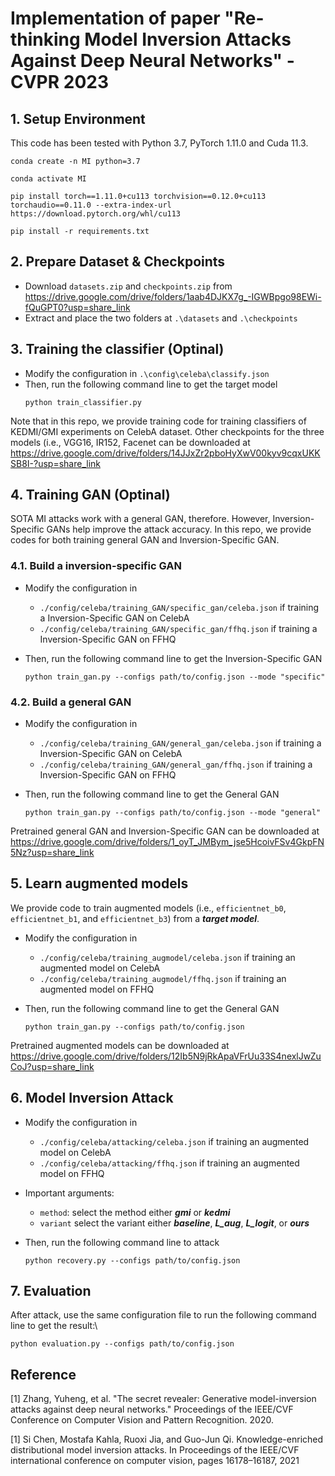 # Implementation of paper "Re-thinking Model Inversion Attacks Against Deep Neural Networks" - CVPR 2023

## 1. Setup Environment
This code has been tested with Python 3.7, PyTorch 1.11.0 and Cuda 11.3. 

```
conda create -n MI python=3.7

conda activate MI

pip install torch==1.11.0+cu113 torchvision==0.12.0+cu113 torchaudio==0.11.0 --extra-index-url https://download.pytorch.org/whl/cu113

pip install -r requirements.txt
```

## 2. Prepare Dataset & Checkpoints

<!-- - CelebA: download and extract the [CelebA](https://www.kaggle.com/datasets/jessicali9530/celeba-dataset?resource=download-directory). Then, place the `img_align_celeba` folder to `.\datasets\celeba`

- FFHQ: download and extract the [FFHQ](https://www.kaggle.com/datasets/greatgamedota/ffhq-face-data-set). Then, place the `thumbnails128x128` folder to `.\datasets\ffhq` -->

* Download `datasets.zip` and `checkpoints.zip` from https://drive.google.com/drive/folders/1aab4DJKX7g_-IGWBpgo98EWi-fQuGPT0?usp=share_link
* Extract and place the two folders at `.\datasets` and `.\checkpoints`
  

## 3. Training the classifier (Optinal)

- Modify the configuration in `.\config\celeba\classify.json`
- Then, run the following command line to get the target model
  ```
  python train_classifier.py
  ```
Note that in this repo, we provide training code for training classifiers of KEDMI/GMI experiments on CelebA dataset. Other checkpoints for the three models (i.e., VGG16, IR152, Facenet can be downloaded at https://drive.google.com/drive/folders/14JJxZr2pboHyXwV00kyv9cqxUKKSB8I-?usp=share_link

## 4. Training GAN (Optinal)

SOTA MI attacks work with a general GAN, therefore. However, Inversion-Specific GANs help improve the attack accuracy. In this repo, we provide codes for both training general GAN and Inversion-Specific GAN.

### 4.1. Build a inversion-specific GAN 
* Modify the configuration in
  * `./config/celeba/training_GAN/specific_gan/celeba.json` if training a Inversion-Specific GAN on CelebA
  * `./config/celeba/training_GAN/specific_gan/ffhq.json` if training a Inversion-Specific GAN on FFHQ
  
* Then, run the following command line to get the Inversion-Specific GAN
    ```
    python train_gan.py --configs path/to/config.json --mode "specific"
    ```

### 4.2. Build a general GAN 
* Modify the configuration in
  * `./config/celeba/training_GAN/general_gan/celeba.json` if training a Inversion-Specific GAN on CelebA
  * `./config/celeba/training_GAN/general_gan/ffhq.json` if training a Inversion-Specific GAN on FFHQ
  
* Then, run the following command line to get the General GAN
    ```
    python train_gan.py --configs path/to/config.json --mode "general"
    ```

Pretrained general GAN and Inversion-Specific GAN can be downloaded at https://drive.google.com/drive/folders/1_oyT_JMBym_jse5HcoivFSv4GkpFN5Nz?usp=share_link


## 5. Learn augmented models
We provide code to train augmented models (i.e., `efficientnet_b0`, `efficientnet_b1`, and `efficientnet_b3`) from a ***target model***.
* Modify the configuration in
  * `./config/celeba/training_augmodel/celeba.json` if training an augmented model on CelebA
  * `./config/celeba/training_augmodel/ffhq.json` if training an augmented model on FFHQ
  
* Then, run the following command line to get the General GAN
    ```
    python train_gan.py --configs path/to/config.json
    ```

Pretrained augmented models can be downloaded at https://drive.google.com/drive/folders/12Ib5N9jRkApaVFrUu33S4nexlJwZuCoJ?usp=share_link


## 6. Model Inversion Attack

* Modify the configuration in
  * `./config/celeba/attacking/celeba.json` if training an augmented model on CelebA
  * `./config/celeba/attacking/ffhq.json` if training an augmented model on FFHQ

* Important arguments:
  * `method`: select the method either ***gmi*** or ***kedmi***
  * `variant` select the variant either ***baseline***, ***L_aug***, ***L_logit***, or ***ours***

* Then, run the following command line to attack
    ```
    python recovery.py --configs path/to/config.json
    ```

## 7. Evaluation

After attack, use the same configuration file to run the following command line to get the result:\
```
python evaluation.py --configs path/to/config.json
```




## Reference
<a id="1">[1]</a> 
Zhang, Yuheng, et al. "The secret revealer: Generative model-inversion attacks against deep neural networks." Proceedings of the IEEE/CVF Conference on Computer Vision and Pattern Recognition. 2020.


<a id="2">[1]</a>  Si Chen, Mostafa Kahla, Ruoxi Jia, and Guo-Jun Qi. Knowledge-enriched distributional model inversion attacks. In Proceedings of the IEEE/CVF international conference on computer vision, pages 16178–16187, 2021
